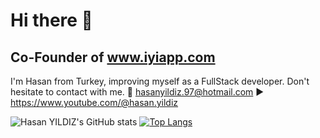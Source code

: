 # Hi there 👋
## Co-Founder of www.iyiapp.com

I'm Hasan from Turkey, improving myself as a FullStack developer.
Don't hesitate to contact with me.
📧 hasanyildiz.97@hotmail.com
▶️ https://www.youtube.com/@hasan.yildiz

![Hasan YILDIZ's GitHub stats](https://github-readme-stats.vercel.app/api?username=iyiapp&show_icons=true&theme=highcontrast  )
[![Top Langs](https://github-readme-stats.vercel.app/api/top-langs/?username=iyiapp&layout=compact&theme=highcontrast)](https://github.com/iyiapp)
